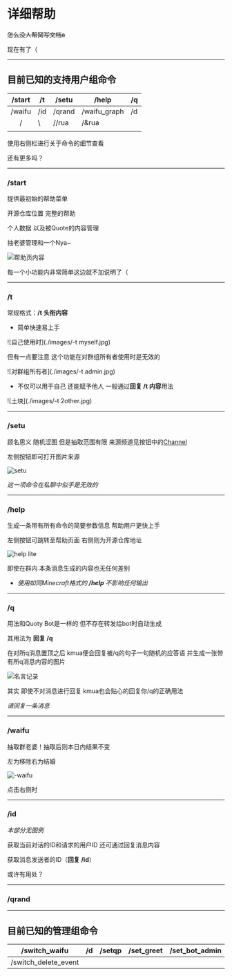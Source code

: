 # 详细帮助

~~怎么没人帮窝写文档a~~

现在有了（

---

## 目前已知的支持用户组命令

| /start | /t   | /setu  | /help        | /q   |
| :----: | ---- | ------ | ------------ | ---- |
| /waifu | /id  | /qrand | /waifu_graph | /d   |
|   /    | \    | //rua  | /&rua        |      |
|        |      |        |              |      |

使用右侧栏进行关于命令的细节查看

还有更多吗？

----

### /start

提供最初始的帮助菜单

开源仓库位置 完整的帮助

个人数据 以及被Quote的内容管理

抽老婆管理和一个Nya~

![帮助页内容](./images/-help.jpg)

每一个小功能内非常简单这边就不加说明了（

---

### /t

常规格式：**/t 头衔内容**

* 简单快速易上手

![自己使用时](./images/-t myself.jpg)

但有一点要注意 这个功能在对群组所有者使用时是无效的

![对群组所有者](./images/-t admin.jpg)

* 不仅可以用于自己 还能赋予他人 一般通过**回复 /t 内容**用法

![土块](./images/-t 2other.jpg)

---

### /setu

顾名思义 随机涩图 但是抽取范围有限 来源频道见按钮中的[Channel](https://t.me/manyacg)

左侧按钮即可打开图片来源

![setu](./images/-setu.jpg)

*这一项命令在私聊中似乎是无效的*

---

### /help 

生成一条带有所有命令的简要参数信息 帮助用户更快上手

左侧按钮可跳转至帮助页面 右侧则为开源仓库地址

![help lite](./images/-help_lite.jpg)

即使在群内 本条消息生成的内容也无任何差别

* *使用如同Minecraft格式的 **/help <number>** 不影响任何输出*

---

### /q

用法和Quoty Bot是一样的 但不存在转发给bot时自动生成

其用法为 **回复 /q**

在对所q消息置顶之后 kmua便会回复被/q的句子一句随机的应答语 并生成一张带有所q消息内容的图片

![名言记录](./images/-q.jpg)

其实 即使不对消息进行回复 kmua也会贴心的回复你/q的正确用法

*请回复一条消息*

---

### /waifu

抽取群老婆！抽取后则本日内结果不变

左为移除右为结婚

![-waifu](.\images\-waifu.jpg)

点击右侧时

---

### /id

*本部分无图例*

获取当前对话的ID和请求的用户ID 还可通过回复消息内容

获取消息发送者的ID（**回复 /id**）

或许有用处？

---

### /qrand



---

## 目前已知的管理组命令

|    /switch_waifu     | /d   | /setqp | /set_greet | /set_bot_admin |      |
| :------------------: | ---- | ------ | ---------- | -------------- | ---- |
| /switch_delete_event |      |        |            |                |      |